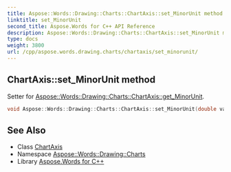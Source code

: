 ```yaml
---
title: Aspose::Words::Drawing::Charts::ChartAxis::set_MinorUnit method
linktitle: set_MinorUnit
second_title: Aspose.Words for C++ API Reference
description: Aspose::Words::Drawing::Charts::ChartAxis::set_MinorUnit method. Setter for Aspose::Words::Drawing::Charts::ChartAxis::get_MinorUnit in C++.
type: docs
weight: 3800
url: /cpp/aspose.words.drawing.charts/chartaxis/set_minorunit/
---
```

## ChartAxis::set_MinorUnit method


Setter for [Aspose::Words::Drawing::Charts::ChartAxis::get_MinorUnit](../get_minorunit/).

```cpp
void Aspose::Words::Drawing::Charts::ChartAxis::set_MinorUnit(double value)
```

## See Also

* Class [ChartAxis](../)
* Namespace [Aspose::Words::Drawing::Charts](../../)
* Library [Aspose.Words for C++](../../../)
